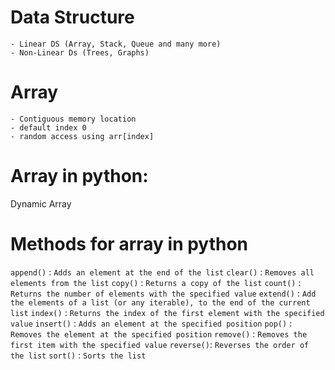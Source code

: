 # Data Structure

    - Linear DS (Array, Stack, Queue and many more)
    - Non-Linear Ds (Trees, Graphs)

# Array

    - Contiguous memory location
    - default index 0
    - random access using arr[index]

# Array in python:

Dynamic Array

# Methods for array in python

`append()` : `Adds an element at the end of the list`
`clear()` : `Removes all elements from the list`
`copy()` : `Returns a copy of the list`
`count()` : `Returns the number of elements with the specified value`
`extend()` : `Add the elements of a list (or any iterable), to the end of the current list`
`index()` : `Returns the index of the first element with the specified value`
`insert()` : `Adds an element at the specified position`
`pop()` : `Removes the element at the specified position`
`remove()` : `Removes the first item with the specified value`
`reverse()`: `Reverses the order of the list`
`sort()` : `Sorts the list`
